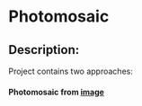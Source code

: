 # Photomosaic

## Description:
Project contains two approaches:
#### Photomosaic from [image](com.photomosaic.image)
